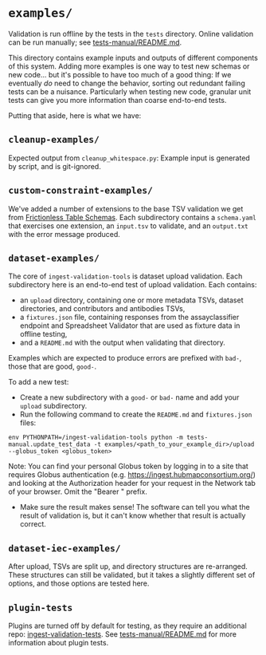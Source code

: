 # `examples/`

Validation is run offline by the tests in the `tests` directory. Online validation can be run manually; see [tests-manual/README.md](tests-manual/README.md).

This directory contains example inputs and outputs of different components of this system.
Adding more examples is one way to test new schemas or new code...
but it's possible to have too much of a good thing:
If we eventually _do_ need to change the behavior,
sorting out redundant failing tests can be a nuisance.
Particularly when testing new code, granular unit tests can give you more information than coarse end-to-end tests.

Putting that aside, here is what we have:

## `cleanup-examples/`

Expected output from `cleanup_whitespace.py`: Example input is generated by script, and is git-ignored.

## `custom-constraint-examples/`

We've added a number of extensions to the base TSV validation we get from
[Frictionless Table Schemas](https://specs.frictionlessdata.io/table-schema/).
Each subdirectory contains a `schema.yaml` that exercises one extension,
an `input.tsv` to validate, and an `output.txt` with the error message produced.

## `dataset-examples/`

The core of `ingest-validation-tools` is dataset upload validation.
Each subdirectory here is an end-to-end test of upload validation. Each contains:

- an `upload` directory, containing one or more metadata TSVs, dataset directories, and contributors and antibodies TSVs,
- a `fixtures.json` file, containing responses from the assayclassifier endpoint and Spreadsheet Validator that are used as fixture data in offline testing,
- and a `README.md` with the output when validating that directory.

Examples which are expected to produce errors are prefixed with `bad-`, those that are good, `good-`.

To add a new test:
- Create a new subdirectory with a `good-` or `bad-` name and add your `upload` subdirectory.
- Run the following command to create the `README.md` and `fixtures.json` files:

```
env PYTHONPATH=/ingest-validation-tools python -m tests-manual.update_test_data -t examples/<path_to_your_example_dir>/upload --globus_token <globus_token>
```

Note: You can find your personal Globus token by logging in to a site that requires Globus authentication (e.g. https://ingest.hubmapconsortium.org/) and looking at the Authorization header for your request in the Network tab of your browser. Omit the "Bearer " prefix.
- Make sure the result makes sense! The software can tell you what the result of validation is, but it can't know whether that result is actually correct.

## `dataset-iec-examples/`

After upload, TSVs are split up, and directory structures are re-arranged.
These structures can still be validated, but it takes a slightly different set of options,
and those options are tested here.

## `plugin-tests`

Plugins are turned off by default for testing, as they require an additional repo: [ingest-validation-tests](https://github.com/hubmapconsortium/ingest-validation-tests). See [tests-manual/README.md](tests-manual/README.md) for more information about plugin tests.
